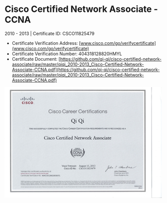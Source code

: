 # Cisco Certified Network Associate - CCNA
2010 - 2013 | Certificate ID: CSCO11825479
- Certificate Verification Address: [www.cisco.com/go/verifycertificate](www.cisco.com/go/verifycertificate)
- Certificate Verification Number: 404318128820HMYL
- Certificate Document: [https://github.com/qi-qi/cisco-certified-network-associate/raw/master/qiqi_2010-2013_Cisco-Certified-Network-Associate-CCNA.pdf](https://github.com/qi-qi/cisco-certified-network-associate/raw/master/qiqi_2010-2013_Cisco-Certified-Network-Associate-CCNA.pdf)

![](https://github.com/qi-qi/cisco-certified-network-associate/raw/master/qiqi_2010-2013_Cisco-Certified-Network-Associate-CCNA.jpg)
